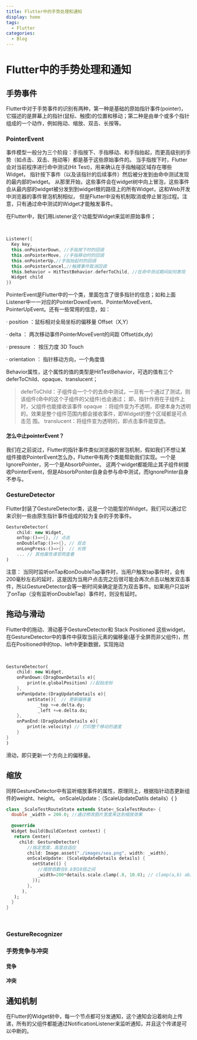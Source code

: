 ```yaml
---
title: Flutter中的手势处理和通知
display: home
tags:
  - Flutter
categories: 
  - Blog
---
```


# Flutter中的手势处理和通知
## 手势事件
   Flutter中对于手势事件的识别有两种，第一种是基础的原始指针事件(pointer)，它描述的是屏幕上的指针(鼠标、触摸)的位置和移动；第二种是由单个或多个指针组成的一个动作，例如拖动、缩放、双击、长按等。

### PointerEvent
   事件模型一般分为三个阶段：手指按下、手指移动、和手指抬起，而更高级别的手势（如点击、双击、拖动等）都是基于这些原始事件的。
   当手指按下时，Flutter会对当前程序进行命中测试(Hit Test)，用来确认在手指触碰区域存在哪些Widget， 指针按下事件（以及该指针的后续事件）然后被分发到由命中测试发现的最内部的widget。 从那里开始，这些事件会在widget树中向上冒泡，这些事件会从最内部的widget被分发到到widget根的路径上的所有Widget，这和Web开发中浏览器的事件冒泡机制相似， 但是Flutter中没有机制取消或停止冒泡过程。注意，只有通过命中测试的Widget才能触发事件。

   在Flutter中，我们用Listener这个功能型Widget来监听原始事件；

​
```dart
Listener({
  Key key,
  this.onPointerDown, //手指按下时的回调
  this.onPointerMove, //手指移动时的回调
  this.onPointerUp,//手指抬起时的回调
  this.onPointerCancel,//触摸事件取消回调
  this.behavior = HitTestBehavior.deferToChild, //在命中测试期间如何表现
  Widget child
})
```
​PointerEvent是Flutter中的一个类，里面包含了很多指针的信息；如和上面Listener中一一对应的PointerDownEvent、PointerMoveEvent、PointerUpEvent。还有一些常用的信息，如：

   · position ：鼠标相对全局坐标的偏移量  Offset（X,Y）

   · delta ： 两次移动事件PointerMoveEvent的间距  Offset(dx,dy)

   · pressure ： 按压力度 3D Touch

   · orientation ： 指针移动方向，一个角度值


Behavior属性，这个属性的值的类型是HitTestBehavior，可选的值有三个 deferToChild、opaque、translucent；
>deferToChild：子组件会一个个的去命中测试，一旦有一个通过了测试，则该组件(命中的这个子组件的父组件)也会通过；
即，指针作用在子组件上时，父组件也能接收该事件
>opaque ：将组件变为不透明，即便本身为透明的。效果是整个组件范围内都会接收事件，即Widget的整个区域都是可点击范         围。
>translucent：将组件变为透明的，即点击事件能穿透。



#### 怎么中止pointerEvent？

我们在之前说过，Flutter的指针事件类似浏览器的冒泡机制，假如我们不想让某组件接收PointerEvent怎么办，Flutter中有两个类能帮助我们实现。一个是IgnorePointer，另一个是AbsorbPointer。
这两个widget都能阻止其子组件树接收PointerEvent，但是AbsorbPoniter自身会参与命中测试，而IgnorePinter自身不参与。

### GestureDetector
Flutter封装了GestureDetector类，这是一个功能型的Widget，我们可以通过它来识别一些由原生指针事件组成的较为复杂的手势事件。

```dart
GestureDetector(
    child: new Widget,
    onTop:()=>{}, // 点击
    onDoubleTap:()=>{}, // 双击
    onLongPress:()=>{}  // 长按
    ... // 其他属性请官网查看
)

```

注意： 当同时监听onTap和onDoubleTap事件时，当用户触发tap事件时，会有200毫秒左右的延时，这是因为当用户点击完之后很可能会再次点击以触发双击事件，所以GestureDetector会等一断时间来确定是否为双击事件。如果用户只监听了onTap（没有监听onDoubleTap）事件时，则没有延时。



## 拖动与滑动
Flutter中的拖动、滑动基于GestureDetector和 Stack Positioned 这些widget，在GestureDetector中的事件中获取当前元素的偏移量(基于全屏而非父组件)，然后在Positioned中的top、left中更新数据，实现拖动

​
```dart
GestureDetector(
    child: new Widget,
    onPanDown:(DragDownDetails e){
        print(e.globalPosition) //起始坐标
    },
    onPanUpdate:(DragUpdateDetails e){
        setState(){  // 更新偏移量
            _top +=e.delta.dy;
            _left +=e.delta.dx;
    },
    onPanEnd:(DragUpdateDetails e){
        print(e.velocity) // 打印整个移动的速度
    }
}
)
```
滑动，即只更新一个方向上的偏移量。
## 缩放
同样GestureDetector中有监听缩放事件的属性，原理同上，根据指针动态更新组件的weight、height。
onScaleUpdate：（ScaleUpdateDatils details）{
}
```dart
class _ScaleTestRouteState extends State<_ScaleTestRoute> {
  double _width = 200.0; //通过修改图片宽度来达到缩放效果
​
  @override
  Widget build(BuildContext context) {
   return Center(
     child: GestureDetector(
        //指定宽度，高度自适应
        child: Image.asset("./images/sea.png", width: _width),
        onScaleUpdate: (ScaleUpdateDetails details) {
          setState(() {
            //缩放倍数在0.8到10倍之间
            _width=200*details.scale.clamp(.8, 10.0); // clamp(a,b) ab之间
          });
        },
      ),
   );
  }
}
```
​


### GestureRecognizer
### 手势竞争与冲突
#### 竞争
#### 冲突
## 通知机制
在Flutter的Widget树中，每一个节点都可分发通知，这个通知会沿着树向上传递，所有的父组件都能通过NotificationListener来监听通知，并且这个传递是可以中断的。



